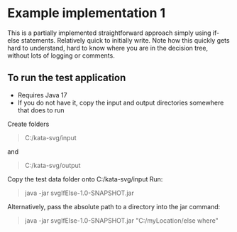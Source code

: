 # Example implementation 1
This is a partially implemented straightforward approach simply using if-else statements.
Relatively quick to initially write.
Note how this quickly gets hard to understand, hard to know where you are in the decision tree, without lots of logging or comments.  
## To run the test application
* Requires Java 17
* If you do not have it, copy the input and output directories somewhere that does to run

Create folders 
> C:/kata-svg/input
> 
and 
> C:/kata-svg/output
> 
Copy the test data folder onto C:/kata-svg/input
Run:
> java -jar svgIfElse-1.0-SNAPSHOT.jar
> 
Alternatively, pass the absolute path to a directory into the jar command:
> java -jar svgIfElse-1.0-SNAPSHOT.jar "C:/myLocation/else where"
>